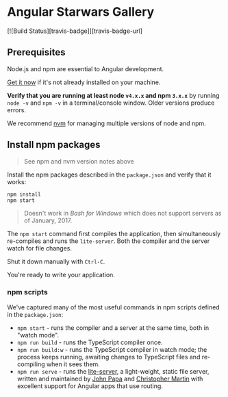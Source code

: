 # Angular Starwars Gallery
[![Build Status][travis-badge]][travis-badge-url]

## Prerequisites

Node.js and npm are essential to Angular development. 
    
<a href="https://docs.npmjs.com/getting-started/installing-node" target="_blank" title="Installing Node.js and updating npm">
Get it now</a> if it's not already installed on your machine.
 
**Verify that you are running at least node `v4.x.x` and npm `3.x.x`**
by running `node -v` and `npm -v` in a terminal/console window.
Older versions produce errors.

We recommend [nvm](https://github.com/creationix/nvm) for managing multiple versions of node and npm.


## Install npm packages

> See npm and nvm version notes above

Install the npm packages described in the `package.json` and verify that it works:

```shell
npm install
npm start
```

>Doesn't work in _Bash for Windows_ which does not support servers as of January, 2017.

The `npm start` command first compiles the application, 
then simultaneously re-compiles and runs the `lite-server`.
Both the compiler and the server watch for file changes.

Shut it down manually with `Ctrl-C`.

You're ready to write your application.

### npm scripts

We've captured many of the most useful commands in npm scripts defined in the `package.json`:

* `npm start` - runs the compiler and a server at the same time, both in "watch mode".
* `npm run build` - runs the TypeScript compiler once.
* `npm run build:w` - runs the TypeScript compiler in watch mode; the process keeps running, awaiting changes to TypeScript files and re-compiling when it sees them.
* `npm run serve` - runs the [lite-server](https://www.npmjs.com/package/lite-server), a light-weight, static file server, written and maintained by
[John Papa](https://github.com/johnpapa) and
[Christopher Martin](https://github.com/cgmartin)
with excellent support for Angular apps that use routing.
